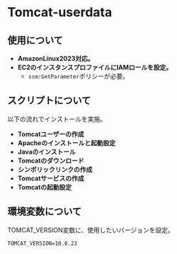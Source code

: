 # Tomcat-userdata
## 使用について
* __AmazonLinux2023対応。__
* __EC2のインスタンスプロファイルにIAMロールを設定。__
    * ` ssm:GetParameter `ポリシーが必要。


## スクリプトについて
以下の流れでインストールを実施。
* __Tomcatユーザーの作成__
* __Apacheのインストールと起動設定__
* __Javaのインストール__
* __Tomcatのダウンロード__
* __シンボリックリンクの作成__
* __Tomcatサービスの作成__
* __Tomcatの起動設定__

## 環境変数について
TOMCAT_VERSION変数に、使用したいバージョンを設定。

```
TOMCAT_VERSION=10.0.23
```